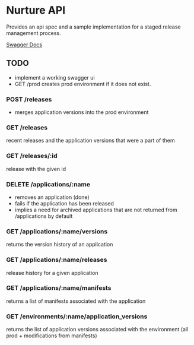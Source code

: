 # Nurture API

Provides an api spec and a sample implementation for a staged release management process.

[Swagger Docs](swagger.yml)

## TODO

- implement a working swagger ui
- GET /prod creates prod environment if it does not exist.

### POST /releases

- merges application versions into the prod environment

### GET /releases

recent releases and the application versions that were a part of them

### GET /releases/:id

release with the given id


### DELETE /applications/:name

- removes an application (done)
- fails if the application has been released
- implies a need for archived applications that are not returned from /applications by default


### GET /applications/:name/versions

returns the version history of an application

### GET /applications/:name/releases

release history for a given application

### GET /applications/:name/manifests

returns a list of manifests associated with the application


### GET /environments/:name/application_versions

returns the list of application versions associated with the environment (all prod + modifications from manifests)
